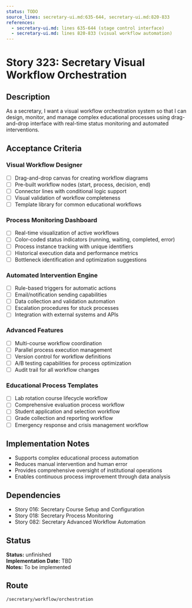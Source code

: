 ```yaml
---
status: TODO
source_lines: secretary-ui.md:635-644, secretary-ui.md:820-833
references:
  - secretary-ui.md: lines 635-644 (stage control interface)
  - secretary-ui.md: lines 820-833 (visual workflow automation)
---
```


# Story 323: Secretary Visual Workflow Orchestration

## Description
As a secretary, I want a visual workflow orchestration system so that I can design, monitor, and manage complex educational processes using drag-and-drop interface with real-time status monitoring and automated interventions.

## Acceptance Criteria

### Visual Workflow Designer
- [ ] Drag-and-drop canvas for creating workflow diagrams
- [ ] Pre-built workflow nodes (start, process, decision, end)
- [ ] Connector lines with conditional logic support
- [ ] Visual validation of workflow completeness
- [ ] Template library for common educational workflows

### Process Monitoring Dashboard
- [ ] Real-time visualization of active workflows
- [ ] Color-coded status indicators (running, waiting, completed, error)
- [ ] Process instance tracking with unique identifiers
- [ ] Historical execution data and performance metrics
- [ ] Bottleneck identification and optimization suggestions

### Automated Intervention Engine
- [ ] Rule-based triggers for automatic actions
- [ ] Email/notification sending capabilities
- [ ] Data collection and validation automation
- [ ] Escalation procedures for stuck processes
- [ ] Integration with external systems and APIs

### Advanced Features
- [ ] Multi-course workflow coordination
- [ ] Parallel process execution management
- [ ] Version control for workflow definitions
- [ ] A/B testing capabilities for process optimization
- [ ] Audit trail for all workflow changes

### Educational Process Templates
- [ ] Lab rotation course lifecycle workflow
- [ ] Comprehensive evaluation process workflow
- [ ] Student application and selection workflow
- [ ] Grade collection and reporting workflow
- [ ] Emergency response and crisis management workflow

## Implementation Notes
- Supports complex educational process automation
- Reduces manual intervention and human error
- Provides comprehensive oversight of institutional operations
- Enables continuous process improvement through data analysis

## Dependencies
- Story 016: Secretary Course Setup and Configuration
- Story 018: Secretary Process Monitoring
- Story 082: Secretary Advanced Workflow Automation


## Status
**Status:** unfinished  
**Implementation Date:** TBD  
**Notes:** To be implemented
## Route
`/secretary/workflow/orchestration`